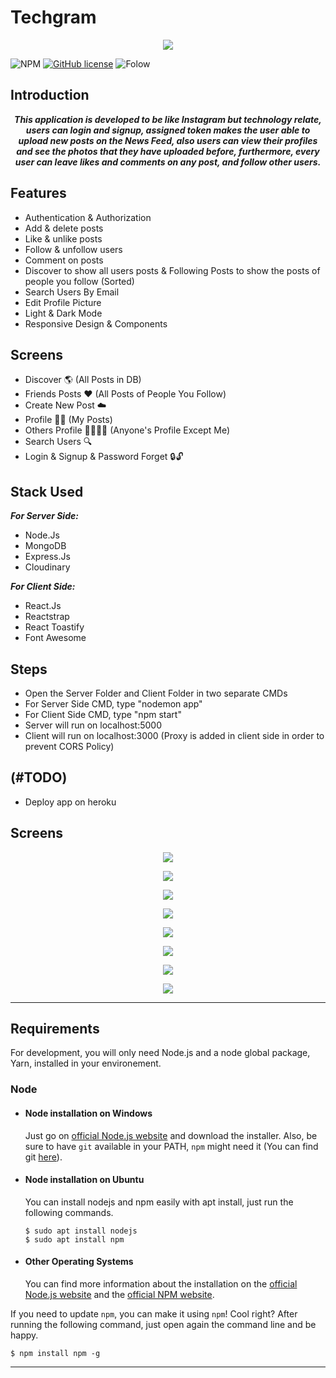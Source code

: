 # Techgram

<p align="center">
  <img src="https://res.cloudinary.com/djvh0aebv/image/upload/v1591356882/Capture_zb6zxr.png">
</p>


![NPM](https://img.shields.io/npm/v/npm)
[![GitHub license](https://img.shields.io/github/license/OmarReda/Techgram)](https://github.com/OmarReda/Techgram/blob/master/LICENSE)
![Folow](https://img.shields.io/github/followers/OmarReda?label=Follow&style=social)


## Introduction
<p align="center">
   <strong><i>This application is developed to be like Instagram but technology relate, users can login and signup, assigned token makes the user able to upload new posts on the News Feed, also users can view their profiles and see the photos that they have uploaded before, furthermore, every user can leave likes and comments on any post, and follow other users.</i></strong>
  </p>
 
 
## Features

 - Authentication & Authorization
 - Add & delete posts
 - Like & unlike posts
 - Follow & unfollow users
 - Comment on posts
 - Discover to show all users posts & Following Posts to show the posts of people you follow (Sorted)
 - Search Users By Email
 - Edit Profile Picture
 - Light & Dark Mode
 - Responsive Design & Components


## Screens

  - Discover 🌎 (All Posts in DB)
  - Friends Posts ❤️ (All Posts of People You Follow)
  - Create New Post ☁️
  - Profile 👨‍💻 (My Posts)
  - Others Profile 👨‍👩‍👧‍👦 (Anyone's Profile Except Me)
  - Search Users 🔍 
  - Login & Signup & Password Forget  🔒🔓


## Stack Used

**_For Server Side:_**
   - Node.Js
   - MongoDB
   - Express.Js
   - Cloudinary
  
**_For Client Side:_**
   - React.Js
   - Reactstrap
   - React Toastify
   - Font Awesome
  

## Steps

- Open the Server Folder and Client Folder in two separate CMDs
- For Server Side CMD, type "nodemon app"
- For Client Side CMD, type "npm start"
- Server will run on localhost:5000
- Client will run on localhost:3000 
(Proxy is added in client side in order to prevent CORS Policy)


## (#TODO)

- Deploy app on heroku


## Screens

<p align="center">
  <img src="https://res.cloudinary.com/djvh0aebv/image/upload/v1592236991/screens/1_ecp9wo.png">
</p>
<p align="center">
  <img src="https://res.cloudinary.com/djvh0aebv/image/upload/v1592236992/screens/2_pa18jv.png">
</p>
<p align="center">
  <img src="https://res.cloudinary.com/djvh0aebv/image/upload/v1592237018/screens/3_r20lyy.png">
</p>
<p align="center">
  <img src="https://res.cloudinary.com/djvh0aebv/image/upload/v1592236999/screens/4_hrjyen.png">
</p>
<p align="center">
  <img src="https://res.cloudinary.com/djvh0aebv/image/upload/v1592236999/screens/5_wyawde.png">
</p>
<p align="center">
  <img src="https://res.cloudinary.com/djvh0aebv/image/upload/v1592237053/screens/6_visvwh.png">
</p>
<p align="center">
  <img src="https://res.cloudinary.com/djvh0aebv/image/upload/v1592237002/screens/7_vlydcd.png">
</p>
<p align="center">
  <img src="https://res.cloudinary.com/djvh0aebv/image/upload/v1592236996/screens/8_kf70ds.png">
</p>



---
## Requirements

For development, you will only need Node.js and a node global package, Yarn, installed in your environement.

### Node
- #### Node installation on Windows

  Just go on [official Node.js website](https://nodejs.org/) and download the installer.
Also, be sure to have `git` available in your PATH, `npm` might need it (You can find git [here](https://git-scm.com/)).

- #### Node installation on Ubuntu

  You can install nodejs and npm easily with apt install, just run the following commands.

      $ sudo apt install nodejs
      $ sudo apt install npm

- #### Other Operating Systems
  You can find more information about the installation on the [official Node.js website](https://nodejs.org/) and the [official NPM website](https://npmjs.org/).

If you need to update `npm`, you can make it using `npm`! Cool right? After running the following command, just open again the command line and be happy.

    $ npm install npm -g

---

